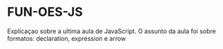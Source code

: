 # FUN-OES-JS
Explicaçao sobre a ultima aula de JavaScript. O assunto da aula foi sobre formatos: declaration, expression e arrow

